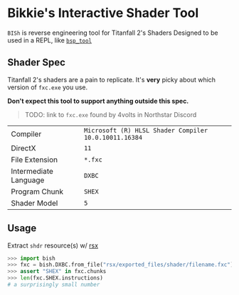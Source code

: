 # **B**ikkie's **I**nteractive **Sh**ader Tool

`BISh` is reverse engineering tool for Titanfall 2's Shaders
Designed to be used in a REPL, like [`bsp_tool`](https://github.com/snake-biscuits/bsp_tool)


## Shader Spec

Titanfall 2's shaders are a pain to replicate.
It's **very** picky about which version of `fxc.exe` you use.

**Don't expect this tool to support anything outside this spec.**

> TODO: link to `fxc.exe` found by 4volts in Northstar Discord

| | |
| :--- | :--- |
| Compiler | `Microsoft (R) HLSL Shader Compiler 10.0.10011.16384` |
| DirectX | `11` |
| File Extension | `*.fxc` |
| Intermediate Language | `DXBC` |
| Program Chunk | `SHEX` |
| Shader Model | `5` |


## Usage

Extract `shdr` resource(s) w/ [rsx](https://github.com/r-ex/rsx)

```python
>>> import bish
>>> fxc = bish.DXBC.from_file("rsx/exported_files/shader/filename.fxc")
>>> assert "SHEX" in fxc.chunks
>>> len(fxc.SHEX.instructions)
# a surprisingly small number
```
